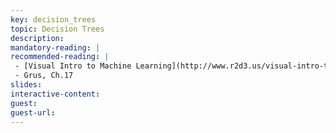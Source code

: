 ```yaml
---
key: decision_trees
topic: Decision Trees
description:
mandatory-reading: |
recommended-reading: | 
 - [Visual Intro to Machine Learning](http://www.r2d3.us/visual-intro-to-machine-learning-part-1/)
 - Grus, Ch.17
slides: 
interactive-content:
guest:
guest-url:
---
```






